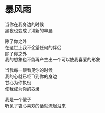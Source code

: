 # 暴风雨

当你在我身边的时候<br/>
黑夜也变成了清新的早晨<br/>

除了你之外<br/>
在这世上我不企望任何的伴侣<br/>
除了你之外<br/>
我的想象也不能再产生出一个可以使我喜爱的形象<br/>

当我每一眼看见你的时候<br/>
我的心就已经飞到你的身边<br/>
甘心为你执役<br/>
使我成为你的奴隶<br/>

我是一个傻子<br/>
听见了衷心喜欢的话就流起泪来<br/>